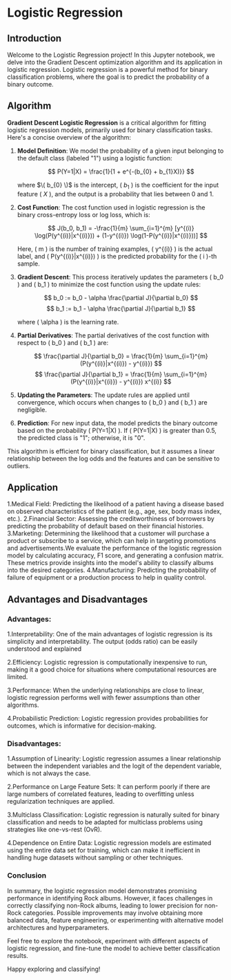 # Logistic Regression

## Introduction

Welcome to the Logistic Regression project! In this Jupyter notebook, we delve into the Gradient Descent optimization algorithm and its application in logistic regression. Logistic regression is a powerful method for binary classification problems, where the goal is to predict the probability of a binary outcome.

## Algorithm 

**Gradient Descent Logistic Regression** is a critical algorithm for fitting logistic regression models, primarily used for binary classification tasks. Here's a concise overview of the algorithm:

1. **Model Definition**: We model the probability of a given input belonging to the default class (labeled "1") using a logistic function:

   $$ P(Y=1|X) = \frac{1}{1 + e^{-(b_{0} + b_{1}X)}} $$

   where $\( b_{0} \)$ is the intercept, \( $b_{1}$ \) is the coefficient for the input feature \( $X$ \), and the output is a probability that lies between 0 and 1.

2. **Cost Function**: The cost function used in logistic regression is the binary cross-entropy loss or log loss, which is:

   $$ J(b_0, b_1) = -\frac{1}{m} \sum_{i=1}^{m} [y^{(i)} \log(P(y^{(i)}|x^{(i)})) + (1-y^{(i)}) \log(1-P(y^{(i)}|x^{(i)}))] $$

   Here, \( m \) is the number of training examples, \( y^{(i)} \) is the actual label, and \( P(y^{(i)}|x^{(i)}) \) is the predicted probability for the \( i \)-th sample.

3. **Gradient Descent**: This process iteratively updates the parameters \( b_0 \) and \( b_1 \) to minimize the cost function using the update rules:

   $$ b_0 := b_0 - \alpha \frac{\partial J}{\partial b_0} $$
   $$ b_1 := b_1 - \alpha \frac{\partial J}{\partial b_1} $$

   where \( \alpha \) is the learning rate.

4. **Partial Derivatives**: The partial derivatives of the cost function with respect to \( b_0 \) and \( b_1 \) are:

   $$ \frac{\partial J}{\partial b_0} = \frac{1}{m} \sum_{i=1}^{m} (P(y^{(i)}|x^{(i)}) - y^{(i)}) $$
   $$ \frac{\partial J}{\partial b_1} = \frac{1}{m} \sum_{i=1}^{m} (P(y^{(i)}|x^{(i)}) - y^{(i)}) x^{(i)} $$

5. **Updating the Parameters**: The update rules are applied until convergence, which occurs when changes to \( b_0 \) and \( b_1 \) are negligible.

6. **Prediction**: For new input data, the model predicts the binary outcome based on the probability \( P(Y=1|X) \). If \( P(Y=1|X) \) is greater than 0.5, the predicted class is "1"; otherwise, it is "0".

This algorithm is efficient for binary classification, but it assumes a linear relationship between the log odds and the features and can be sensitive to outliers.

## Application

1.Medical Field: Predicting the likelihood of a patient having a disease based on observed characteristics of the patient (e.g., age, sex, body mass index, etc.).
2.Financial Sector: Assessing the creditworthiness of borrowers by predicting the probability of default based on their financial histories.
3.Marketing: Determining the likelihood that a customer will purchase a product or subscribe to a service, which can help in targeting promotions and advertisements.We evaluate the performance of the logistic regression model by calculating accuracy, F1 score, and generating a confusion matrix. These metrics provide insights into the model's ability to classify albums into the desired categories.
4.Manufacturing: Predicting the probability of failure of equipment or a production process to help in quality control.

## Advantages and Disadvantages
### Advantages:
1.Interpretability: One of the main advantages of logistic regression is its simplicity and interpretability. The output (odds ratio) can be easily understood and explained

2.Efficiency: Logistic regression is computationally inexpensive to run, making it a good choice for situations where computational resources are limited.

3.Performance: When the underlying relationships are close to linear, logistic regression performs well with fewer assumptions than other algorithms.

4.Probabilistic Prediction: Logistic regression provides probabilities for outcomes, which is informative for decision-making.

### Disadvantages:
1.Assumption of Linearity: Logistic regression assumes a linear relationship between the independent variables and the logit of the dependent variable, which is not always the case.

2.Performance on Large Feature Sets: It can perform poorly if there are large numbers of correlated features, leading to overfitting unless regularization techniques are applied.

3.Multiclass Classification: Logistic regression is naturally suited for binary classification and needs to be adapted for multiclass problems using strategies like one-vs-rest (OvR).

4.Dependence on Entire Data: Logistic regression models are estimated using the entire data set for training, which can make it inefficient in handling huge datasets without sampling or other techniques.

### Conclusion

In summary, the logistic regression model demonstrates promising performance in identifying Rock albums. However, it faces challenges in correctly classifying non-Rock albums, leading to lower precision for non-Rock categories. Possible improvements may involve obtaining more balanced data, feature engineering, or experimenting with alternative model architectures and hyperparameters.

Feel free to explore the notebook, experiment with different aspects of logistic regression, and fine-tune the model to achieve better classification results.

Happy exploring and classifying!
